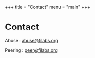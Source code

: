 +++
title = "Contact"
menu = "main"
+++

# Contact

Abuse : [abuse@filabs.org](<mailto:abuse@filabs.org>)

Peering : [peer@filabs.org](<mailto:peer@filabs.org>)

